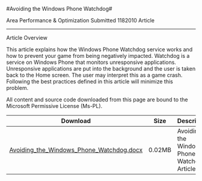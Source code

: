#Avoiding the Windows Phone Watchdog#

Area
Performance & Optimization
Submitted
1182010
Article

---

Article Overview

This article explains how the Windows Phone Watchdog service works and how to prevent your game from being negatively impacted. Watchdog is a service on Windows Phone that monitors unresponsive applications. Unresponsive applications are put into the background and the user is taken back to the Home screen. The user may interpret this as a game crash. Following the best practices defined in this article will minimize this problem.


All content and source code downloaded from this page are bound to the Microsoft Permissive License (Ms-PL).

Download | Size | Description
---|---|---|
[Avoiding_the_Windows_Phone_Watchdog.docx](https://github.com/DDReaper/XNAGameStudio/blob/master/Documents/Avoiding_the_Windows_Phone_Watchdog.docx?raw=true) | 0.02MB | Avoiding the Windows Phone Watchdog Article.